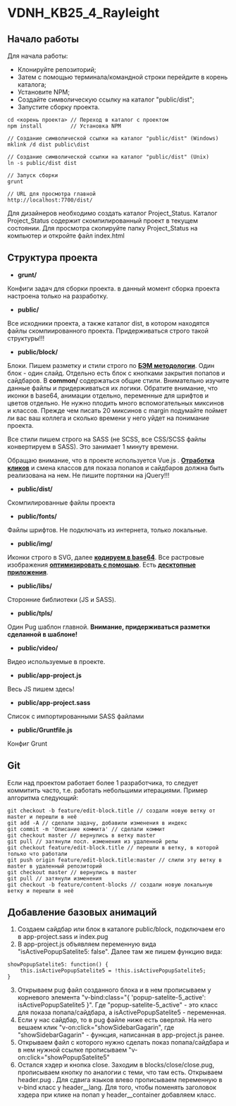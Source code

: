 # VDNH_KB25_4_Rayleight

## Начало работы ##

Для начала работы:
- Клонируйте репозиторий;
- Затем с помощью терминала/командной строки перейдите в корень каталога;
- Установите NPM;
- Создайте символическую ссылку на каталог "public/dist";
- Запустите сборку проекта.

```
cd <корень проекта> // Переход в каталог с проектом
npm install         // Установка NPM
```
```
// Создание символической ссылки на каталог "public/dist" (Windows)
mklink /d dist public\dist
```
```
// Создание символической ссылки на каталог "public/dist" (Unix)
ln -s public/dist dist
```
```
// Запуск сборки
grunt
```
```
// URL для просмотра главной
http://localhost:7700/dist/
```

Для дизайнеров необходимо создать каталог Project_Status. Каталог Project_Status содержит скомпилированный проект в текущем состоянии. 
Для просмотра скопируйте папку Project_Status на компьютер и откройте файл index.html

## Структура проекта ##

- **grunt/** 

Конфиги задач для сборки проекта. в данный момент сборка проекта настроена только на разработку.
- **public/** 

Все исходники проекта, а также каталог dist, в котором находятся файлы скомпиированного проекта.
Придерживаться строго такой структуры!!!

- **public/block/**

Блоки. Пишем разметку и стили строго по **[БЭМ методологии](https://ru.bem.info/methodology/quick-start/)**.
Один блок - один слайд. Отдельно есть блок с кнопками закрытия попапов и сайдбаров. В **common/** содержаться 
общие стили. Внимательно изучите данные файлы и придерживаться их логики. Обратите внимание, что иконки в base64, 
анимации отдельно, переменные для шрифтов и цветов отдельно. Не нужно плодить много вспомогательных миксинов и классов.
Прежде чем писать 20 миксинов с margin подумайте поймет ли вас ваш коллега и сколько времени у него уйдет на 
понимание проекта.

Все стили пишем строго на SASS (не SCSS, все CSS/SCSS файлы конвертируем в SASS). Это занимает 1 минуту времени.

Обращаю внимание, что в проекте используется Vue.js . **[Отработка кликов](https://stackoverflow.com/questions/33731939/vue-js-toggle-class-on-click)** и смена классов для показа 
попапов и сайдбаров должна быть реализована на нем. Не пишите портянки на jQuery!!! 

- **public/dist/**

Скомпилированные файлы проекта

- **public/fonts/**

Файлы шрифтов. Не подключать из интернета, только локальные.

- **public/img/**

Иконки строго в SVG, далее **[кодируем в base64](https://www.base64-image.de)**.
Все растровые изображения **[оптимизировать с помощью](https://tinypng.com)**.
Есть **[десктопные приложения](https://github.com/kyleduo/TinyPNG4Mac)**.

- **public/libs/**

Сторонние библиотеки (JS и SASS).

- **public/tpls/**

Один Pug шаблон главной. **Внимание, придерживаться разметки сделанной в шаблоне!**

- **public/video/**

Видео используемые в проекте.

- **public/app-project.js**

Весь JS пишем здесь!

- **public/app-project.sass**

Список с импортированными SASS файлами

- **public/Gruntfile.js**

Конфиг Grunt

## Git ##

Если над проектом работает более 1 разработчика, то следует коммитить часто, т.е. работать небольшими итерациями.
Пример алгоритма следующий:
```
git checkout -b feature/edit-block.title // создали новую ветку от master и перешли в неё
git add -A // сделали задачу, добавили изменения в индекс
git commit -m 'Описание коммита' // сделали коммит
git checkout master // вернулись в ветку master
git pull // затянули посл. изменения из удаленной репы
git checkout feature/edit-block.title // перешли в ветку, в которой только что работали
git push origin feature/edit-block.title:master // слили эту ветку в master в удаленный репозиторий 
git checkout master // вернулись в master 
git pull // затянули изменения
git checkout -b feature/content-blocks // создали новую локальную ветку и перешли в неё
```

## Добавление базовых анимаций ##

1) Создаем сайдбар или блок в каталоге public/block, подключаем его в app-project.sass и index.pug
2) В app-project.js объявляем переменную вида "isActivePopupSatelite5: false".
Далее там же пишем функцию вида:
```
showPopupSatelite5: function() {
    this.isActivePopupSatelite5 = !this.isActivePopupSatelite5;
}
```
3) Открываем pug файл созданного блока и в нем прописываем у корневого элемента "v-bind:class="{ 'popup-satelite-5_active': isActivePopupSatelite5 }".
Где "popup-satelite-5_active" - это класс для показа попапа/сайдбара, а isActivePopupSatelite5 - переменная.
4) Если у нас сайдбар, то в pug файле ниже есть оверлэй. На него вешаем клик "v-on:click="showSidebarGagarin", где "showSidebarGagarin" - функция, написанная в app-project.js ранее.
5) Открываем файл с которого нужно сделать показ попапа/сайдбара и в нем нужной ссылке прописываем "v-on:click="showPopupSatelite5"
6) Остался хэдер и кнопка close. Заходим в blocks/close/close.pug, прописываем кнопку по аналогии с теми, что там есть. Открываем header.pug . Для сдвига языков влево
прописываем переменную в v-bind класс у header__lang. Для того, чтобы поменять заголовок хэдера при клике на попап у header__container добавляем класс. 